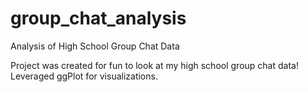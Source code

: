 # group_chat_analysis
Analysis of High School Group Chat Data

Project was created for fun to look at my high school group chat data! Leveraged ggPlot for visualizations.

